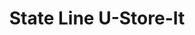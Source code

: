 ---
title: "State Line U-Store-It"
url: /elizabethton/state-line-u-store-it/
shop: storage rental
---